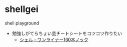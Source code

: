 # shellgei
shell playground

- 勉強しがてらちょい芸チートシートをコツコツ作りたい
  - [シェル・ワンライナー160本ノック](https://www.amazon.co.jp/dp/B09GTV35VJ/ref=cm_sw_r_tw_dp_QZ2H1WQ8EY9503480QVF)